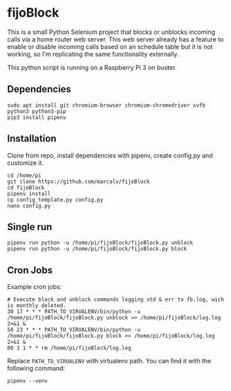 # fijoBlock
This is a small Python Selenium project that blocks or unblocks incoming calls via a home router web server. This web server already has a feature to enable or disable incoming calls based on an schedule table but it is not working, so I'm replicating the same functionality externally.

This python script is running on a Raspberry Pi 3 on buster.

## Dependencies
```
sudo apt install git chromium-browser chromium-chromedriver xvfb python3 python3-pip
pip3 install pipenv 
```
## Installation
Clone from repo, install dependencies with pipenv, create config.py and customize it.
```
cd /home/pi
git clone https://github.com/marcalv/fijoBlock
cd fijoBlock
pipenv install
cp config_template.py config.py
nano config.py
```
## Single run
```
pipenv run python -u /home/pi/fijoBlock/fijoBlock.py unblock
pipenv run python -u /home/pi/fijoBlock/fijoBlock.py block
```
## Cron Jobs
Example cron jobs:
```
# Execute block and unblock commands logging std & err to fb.log, wich is monthly deleted.
30 17 * * * PATH_TO_VIRUALENV/bin/python -u /home/pi/fijoBlock/fijoBlock.py unblock >> /home/pi/fijoBlock/log.log 2>&1 &
50 23 * * * PATH_TO_VIRUALENV/bin/python -u /home/pi/fijoBlock/fijoBlock.py block >> /home/pi/fijoBlock/log.log 2>&1 &
00 3 1 * * rm /home/pi/fijoBlock/log.log
```
Replace `PATH_TO_VIRUALENV` with virtualenv path. You can find it with the following command:
```
pipenv --venv
```
